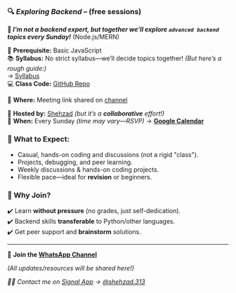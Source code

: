 
### **🔍 _Exploring Backend_ – (free sessions)**

**🚀 _I’m not a backend expert, but together we’ll explore `advanced backend` topics every Sunday!_** (Node.js/MERN)

💛 **Prerequisite:** Basic JavaScript  
📚 **Syllabus:** No strict syllabus—we’ll decide topics together! _(But here’s a rough guide:)_  
→ [Syllabus](https://github.com/shehza-d/teaching-web-at-SMIT-B11/blob/main/11.NodeJs/README.md)  
💻 **Class Code:** [GitHub Repo](https://github.com/shehza-d/teaching-web-at-SMIT-B11/tree/main/11.NodeJs)

📍 **Where:** Meeting link shared on [channel](https://whatsapp.com/channel/0029Va8AsRW0wajyhNcx4T1Y)

👥 **Hosted by:** [Shehzad](https://github.com/shehza-d/) _(but it’s a **collaborative** effort!)_  
📅 **When:** Every Sunday _(time may vary—RSVP)_ → **[Google Calendar](https://calendar.app.google/p5f7iuG625caTShM9)**

### **🌱 What to Expect:**

- Casual, hands-on coding and discussions (not a rigid "class").
- Projects, debugging, and peer learning.
- Weekly discussions & hands-on coding projects.
- Flexible pace—ideal for **revision** or beginners.

### **🙌 Why Join?**

✔️ Learn **without pressure** (no grades, just self-dedication).  
✔️ Backend skills **transferable** to Python/other languages.  
✔️ Get peer support and **brainstorm** solutions.

---

🔗 **Join the [WhatsApp Channel](https://whatsapp.com/channel/0029Va8AsRW0wajyhNcx4T1Y)**

_(All updates/resources will be shared here!)_


_👋🏻 Contact me on [Signal App](https://signal.org/install/) → [@shehzad.313](https://signal.me/#eu/PsVq1CrIHYBiLDgHUK7j5HdoJ7YxetzY3gRvrV769WiXfHfApNFMarvmx4S99zu5)_